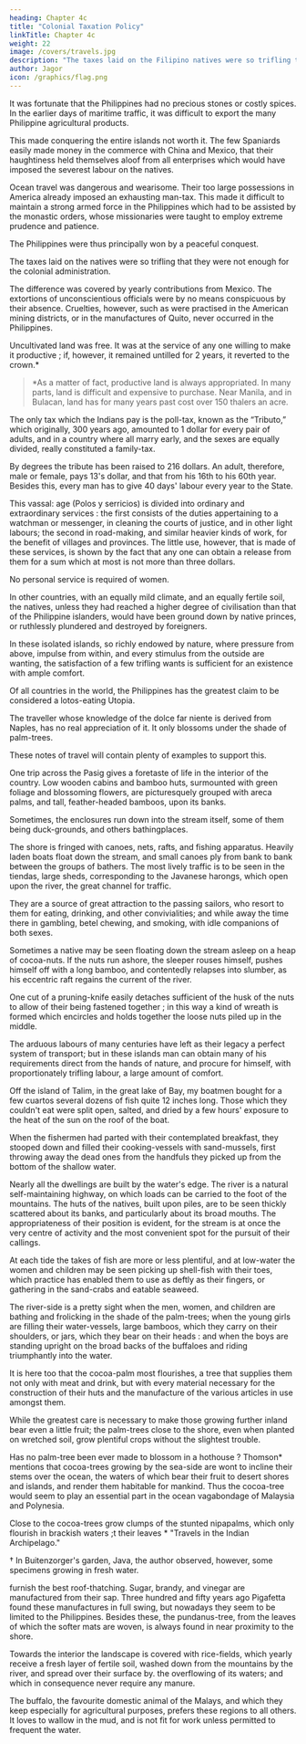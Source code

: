 ```yaml
---
heading: Chapter 4c
title: "Colonial Taxation Policy"
linkTitle: Chapter 4c
weight: 22
image: /covers/travels.jpg
description: "The taxes laid on the Filipino natives were so trifling that they were not enough for the colonial administration."
author: Jagor
icon: /graphics/flag.png
---
```



It was fortunate that the Philippines had no precious stones or costly spices. In the earlier days of maritime traffic, it was difficult to export the many Philippine agricultural products. 

This made conquering the entire islands not worth it. <!-- it not of the colony; and it was scarcely worth while, therefore, to make the most of the land. --> The few Spaniards easily made  <!-- who resided in the colony found such an easy method of making --> money in the commerce with China and Mexico, that their haughtiness held themselves aloof from all enterprises which would have imposed the severest labour on the natives. 

Ocean travel was dangerous and wearisome. Their too large possessions in America already imposed an exhausting man-tax. This made it difficult to maintain a strong armed force in the Philippines which had to be assisted by the monastic orders, whose missionaries were taught to employ extreme prudence and patience. 

The Philippines were thus principally won by a peaceful conquest.

<!-- Taking into consideration the  and dangerous navigation of the time, it was, moreover, impossible for the Spaniards, upon whom their  -->

<!-- , to  The subjection, which had been inaugurated by a dazzling military exploit, was chiefly accomplished by the assistance of  -->

The taxes laid on the natives were so trifling that they were not enough for the colonial administration. 

The difference was covered by yearly contributions from Mexico. The extortions of unconscientious officials were by no means conspicuous by their absence. Cruelties, however, such as were practised in the American mining districts, or in the manufactures of Quito, never occurred in the Philippines.

Uncultivated land was free. It was at the service of any one willing to make it productive ; if, however, it remained untilled for 2 years, it reverted to the crown.* 

> *As a matter of fact, productive land is always appropriated. In many parts, land is difficult and expensive to purchase. Near Manila, and in Bulacan, land has for many years past cost over 150 thalers an acre.



The only tax which the Indians pay is the poll-tax, known as the “Tributo,” which originally, 300 years ago, amounted to 1 dollar for every pair of adults, and in a country where all marry early, and the sexes are equally divided, really constituted a family-tax. 

By degrees the tribute has been raised to 216 dollars. An adult, therefore, male or female, pays 13's dollar, and that from his 16th to his 60th year. Besides this, every man has to give 40 days' labour every year to the State. 

This vassal: age (Polos y serricios) is divided into ordinary and extraordinary services : the first consists of the duties appertaining to a watchman or messenger, in cleaning the courts of justice, and in other light labours; the second in road-making, and similar heavier kinds of work, for the benefit of villages and provinces. The little use, however, that is made of these services, is shown by the fact that any one can obtain a release from them for a sum which at most is not more than three dollars. 

No personal service is required of women. 

<!-- I have collected in a short special chapter, a little further on, some important details about the tax from some official sources, which were placed at my disposal in the Colonial Office. -->

In other countries, with an equally mild climate, and an equally fertile soil, the natives, unless they had reached a higher degree of civilisation than that of the Philippine islanders, would have been ground down by native princes, or ruthlessly plundered and destroyed by foreigners. 

In these isolated islands, so richly endowed by nature, where pressure from above, impulse from within, and every stimulus from the outside are wanting, the satisfaction of a few trifling wants is sufficient for an existence with ample comfort. 

Of all countries in the world, the Philippines has the greatest claim to be considered a lotos-eating Utopia. 

The traveller whose knowledge of the dolce far niente is derived from Naples, has no real appreciation of it. It only blossoms under the shade of palm-trees. 

These notes of travel will contain plenty of examples to support this. 

One trip across the Pasig gives a foretaste of life in the interior of the country. Low wooden cabins and bamboo huts, surmounted with green foliage and blossoming flowers, are picturesquely grouped with areca palms, and tall, feather-headed bamboos, upon its banks. 

Sometimes, the enclosures run down into the stream itself, some of them being duck-grounds, and others bathingplaces. 

The shore is fringed with canoes, nets, rafts, and fishing apparatus. Heavily laden boats float down the stream, and small canoes ply from bank to bank between the groups of bathers. The most lively traffic is to be seen in the tiendas, large sheds, corresponding to the Javanese harongs, which open upon the river, the great channel for traffic.

They are a source of great attraction to the passing sailors, who resort to them for eating, drinking, and other convivialities; and while away the time there in gambling, betel chewing, and smoking, with idle companions of both sexes.

Sometimes a native may be seen floating down the stream asleep on a heap of cocoa-nuts. If the nuts run ashore, the sleeper rouses himself, pushes himself off with a long bamboo, and contentedly relapses into slumber, as his eccentric raft regains the current of the river. 

One cut of a pruning-knife easily detaches sufficient of the husk of the nuts to allow of their being fastened together ; in this way a kind of wreath is formed which encircles and holds together the loose nuts piled up in the middle.

The arduous labours of many centuries have left as their legacy a perfect system of transport; but in these islands man can obtain many of his requirements direct from the hands of nature, and procure for himself, with proportionately trifling labour, a large amount of comfort.

Off the island of Talim, in the great lake of Bay, my boatmen bought for a few cuartos several dozens of fish quite 12 inches long. Those which they couldn't eat were split open, salted, and dried by a few hours' exposure to the heat of the sun on the roof of the boat. 

When the fishermen had parted with their contemplated breakfast, they stooped down and filled their cooking-vessels with sand-mussels, first throwing away the dead ones from the handfuls they picked up from the bottom of the shallow water. 

Nearly all the dwellings are built by the water's edge. The river is a natural self-maintaining highway, on which loads can be carried to the foot of the mountains. The huts of the natives, built upon piles, are to be seen thickly scattered about its banks, and particularly about its broad mouths. The appropriateness of their position is evident, for the stream is at once the very centre of activity and the most convenient spot for the pursuit of their callings. 

At each tide the takes of fish are more or less plentiful, and at low-water the women and children may be seen picking up shell-fish with their toes, which practice has enabled them to use as deftly as their fingers, or gathering in the sand-crabs and eatable seaweed.

The river-side is a pretty sight when the men, women, and children are bathing and frolicking in the shade of the palm-trees; when the young girls are filling their water-vessels, large bamboos, which they carry on their shoulders, or jars, which they bear on their heads : and when the boys are standing upright on the broad backs of the buffaloes and riding triumphantly into the water.

It is here too that the cocoa-palm most flourishes, a tree that supplies them not only with meat and drink, but with every material necessary for the construction of their huts and the manufacture of the various articles in use amongst them. 

While the greatest care is necessary to make those growing further inland bear even a little fruit; the palm-trees close to the shore, even when planted on wretched soil, grow plentiful crops without the slightest trouble. 

Has no palm-tree been ever made to blossom in a hothouse ? Thomson* mentions that cocoa-trees growing by the sea-side are wont to incline their stems over the ocean, the waters of which bear their fruit to desert shores and islands, and render them habitable for mankind. Thus the cocoa-tree would seem to play an essential part in the ocean vagabondage of Malaysia and Polynesia.

Close to the cocoa-trees grow clumps of the stunted nipapalms, which only flourish in brackish waters ;t their leaves * "Travels in the Indian Archipelago."

† In Buitenzorger's garden, Java, the author observed, however, some specimens growing in fresh water.

furnish the best roof-thatching. Sugar, brandy, and vinegar are manufactured from their sap. Three hundred and fifty years ago Pigafetta found these manufactures in full swing, but nowadays they seem to be limited to the Philippines. Besides these, the pundanus-tree, from the leaves of which the softer mats are woven, is always found in near proximity to the shore.

Towards the interior the landscape is covered with rice-fields, which yearly receive a fresh layer of fertile soil, washed down from the mountains by the river, and spread over their surface by. the overflowing of its waters; and which in consequence never require any manure. 

The buffalo, the favourite domestic animal of the Malays, and which they keep especially for agricultural purposes, prefers these regions to all others. It loves to wallow in the mud, and is not fit for work unless permitted to frequent the water. 

